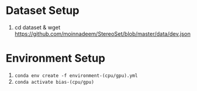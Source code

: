 # Dataset Setup
1. cd dataset & wget https://github.com/moinnadeem/StereoSet/blob/master/data/dev.json

# Environment Setup
1. `conda env create -f environment-(cpu/gpu).yml`
2. `conda activate bias-(cpu/gpu)`
